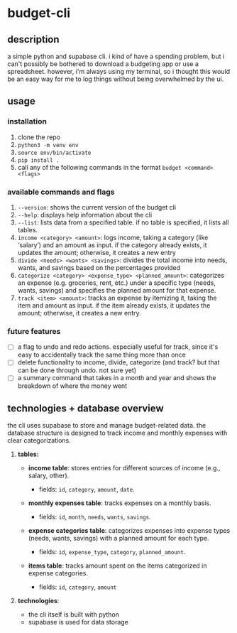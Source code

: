 # budget-cli

## description
a simple python and supabase cli. i kind of have a spending problem, but i can't possibly be bothered to download a budgeting app or use a spreadsheet. however, i'm always using my terminal, so i thought this would be an easy way for me to log things without being overwhelmed by the ui.

## usage
### installation
1. clone the repo
2. `python3 -m venv env`
3. `source env/bin/activate`
4. `pip install .`
5. call any of the following commands in the format `budget <command> <flags>`

### available commands and flags
1. `--version`: shows the current version of the budget cli
2. `--help`: displays help information about the cli
3. `--list`: lists data from a specified table. if no table is specified, it lists all tables.
4. `income <category> <amount>`: logs income, taking a category (like ‘salary’) and an amount as input. if the category already exists, it updates the amount; otherwise, it creates a new entry
5. `divide <needs> <wants> <savings>`: divides the total income into needs, wants, and savings based on the percentages provided
6. `categorize <category> <expense_type> <planned_amount>`: categorizes an expense (e.g. groceries, rent, etc.) under a specific type (needs, wants, savings) and specifies the planned amount for that expense.
7. `track <item> <amount>`: tracks an expense by itemizing it, taking the item and amount as input. if the item already exists, it updates the amount; otherwise, it creates a new entry.

### future features
- [ ] a flag to undo and redo actions. especially useful for track, since it's easy to accidentally track the same thing more than once
- [ ] delete functionality to income, divide, categorize (and track? but that can be done through undo. not sure yet)
- [ ] a summary command that takes in a month and year and shows the breakdown of where the money went

## technologies + database overview
the cli uses supabase to store and manage budget-related data. the database structure is designed to track income and monthly expenses with clear categorizations.

1. **tables:**
   - **income table**: stores entries for different sources of income (e.g., salary, other).
      - fields: `id`, `category`, `amount`, `date`.

   - **monthly expenses table**: tracks expenses on a monthly basis.
      - fields: `id`, `month`, `needs`, `wants`, `savings`.

   - **expense categories table**: categorizes expenses into expense types (needs, wants, savings) with a planned amount for each type.
      - fields: `id`, `expense_type`, `category`, `planned_amount`.

   - **items table**: tracks amount spent on the items categorized in expense categories.
      - fields: `id`, `category`, `amount`

2. **technologies**:
   - the cli itself is built with python
   - supabase is used for data storage
